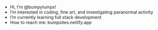 - Hi, I’m @bumpylumps!
- I’m interested in coding, fine art, and investigating paranormal activity
- I’m currently learning full stack development 
- How to reach me: bumpsites.netlify.app

<!---
bumpylumps/bumpylumps is a ✨ special ✨ repository because its `README.md` (this file) appears on your GitHub profile.
You can click the Preview link to take a look at your changes.
--->
